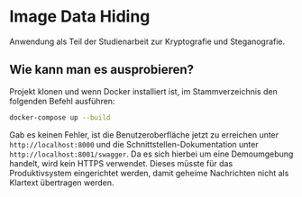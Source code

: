 # Image Data Hiding
Anwendung als Teil der Studienarbeit zur Kryptografie und Steganografie.

## Wie kann man es ausprobieren?
Projekt klonen und wenn Docker installiert ist, im Stammverzeichnis den folgenden Befehl ausführen:
```bash
docker-compose up --build
```
Gab es keinen Fehler, ist die Benutzeroberfläche jetzt zu erreichen unter `http://localhost:8000` und die Schnittstellen-Dokumentation unter `http://localhost:8001/swagger`.
Da es sich hierbei um eine Demoumgebung handelt, wird kein HTTPS verwendet. Dieses müsste für das Produktivsystem eingerichtet werden, damit geheime Nachrichten nicht als Klartext übertragen werden.
